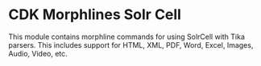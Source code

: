 # CDK Morphlines Solr Cell

This module contains morphline commands for using SolrCell with Tika parsers. This includes support for HTML,
XML, PDF, Word, Excel, Images, Audio, Video, etc.
